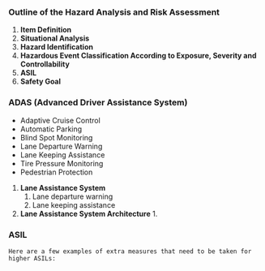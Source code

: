 ### Outline of the Hazard Analysis and Risk Assessment

1. **Item Definition**
2. **Situational Analysis**
3. **Hazard Identification**
4. **Hazardous Event Classification According to Exposure, Severity and Controllability**
5. **ASIL**
6. **Safety Goal**

### ADAS (Advanced Driver Assistance System)
-   Adaptive Cruise Control
-   Automatic Parking
-   Blind Spot Monitoring
-   Lane Departure Warning
-   Lane Keeping Assistance
-   Tire Pressure Monitoring
-   Pedestrian Protection

1. **Lane Assistance System**
	1. Lane departure warning
	2. Lane keeping assistance
2. **Lane Assistance System Architecture**
	1. 
### ASIL
	Here are a few examples of extra measures that need to be taken for higher ASILs:
<!--stackedit_data:
eyJoaXN0b3J5IjpbLTUyNTM4MzUwNSwtODA0OTgwMjk3LDEzND
E4NTYxMzMsLTE2MzkwODcyNTAsMTU4OTA5NzI3M119
-->